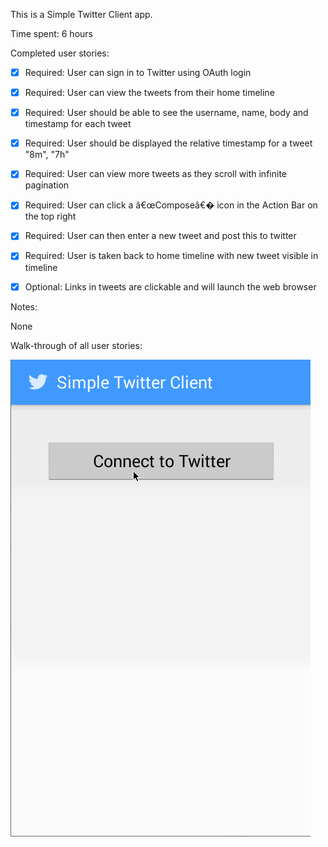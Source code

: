 This is a Simple Twitter Client app.

Time spent: 6 hours 

Completed user stories:

* [x] Required: User can sign in to Twitter using OAuth login
* [x] Required: User can view the tweets from their home timeline
* [x] Required: User should be able to see the username, name, body and timestamp for each tweet
* [x] Required: User should be displayed the relative timestamp for a tweet "8m", "7h" 
* [x] Required: User can view more tweets as they scroll with infinite pagination
* [x] Required: User can click a â€œComposeâ€� icon in the Action Bar on the top right
* [x] Required: User can then enter a new tweet and post this to twitter
* [x] Required: User is taken back to home timeline with new tweet visible in timeline

* [x] Optional: Links in tweets are clickable and will launch the web browser

Notes:

None

Walk-through of all user stories:

![Video Walk-through of core requirements](SimpleTwitterClientCoreRequirements.gif)

